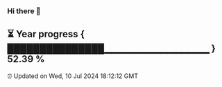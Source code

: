 ### Hi there 👋
⏳ Year progress { ███████████████▁▁▁▁▁▁▁▁▁▁▁▁▁▁▁ } 52.39 %
---
⏰ Updated on Wed, 10 Jul 2024 18:12:12 GMT

